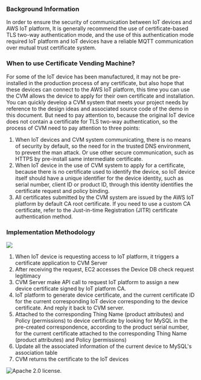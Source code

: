 ### Background Information

In order to ensure the security of communication between IoT devices and AWS IoT platform, It is generally recommend the use of certificate-based TLS two-way authentication mode, and the use of this authentication mode required IoT platform and IoT devices have a reliable MQTT communication over mutual trust certificate system. 

### When to use Certificate Vending Machine?

For some of the IoT device has been manufactured, it may not be pre-installed in the production process of any certificate, but also hope that these devices can connect to the AWS IoT platform, this time you can use the CVM allows the device to apply for their own certificate and installation. You can quickly develop a CVM system that meets your project needs by reference to the design ideas and associated source code of the demo in this document. But need to pay attention to, because the original IoT device does not contain a certificate for TLS two-way authentication, so the process of CVM need to pay attention to three points:

1.	When IoT devices and CVM system communicating, there is no means of security by default, so the need for in the trusted DNS environment, to prevent the man attack. Or use other secure communication, such as HTTPS by pre-install same intermediate certificate.
2.	When IoT device in the use of CVM system to apply for a certificate, because there is no certificate used to identify the device, so IoT device itself should have a unique identifier for the device identity, such as serial number, client ID or product ID, through this identity identifies the certificate request and policy binding.
3.	All certificates submitted by the CVM system are issued by the AWS IoT platform by default CA root certificate. If you need to use a custom CA certificate, refer to the Just-in-time Registration (JITR) certificate authentication method.

### Implementation Methodology

![](https://raw.githubusercontent.com/cncoder/cvm/master/images/architecture.png)

1)	When IoT device is requesting access to IoT platform, it triggers a certificate application to CVM Server
2)	After receiving the request, EC2 accesses the Device DB check request legitimacy
3)	CVM Server make API call to request IoT platform to assign a new device certificate signed by IoT platform CA.
4)	IoT platform to generate device certificate, and the current certificate ID for the current corresponding IoT device corresponding to the device certificate. And reply it back to CVM server.
5)	Attached to the corresponding Thing Name (product attributes) and Policy (permissions) to device certificate by looking for MySQL in the pre-created correspondence, according to the product serial number, for the current certificate attached to the corresponding Thing Name (product attributes) and Policy (permissions)
6)	Update all the associated information of the current device to MySQL's association table
7)	CVM returns the certificate to the IoT devices


![Apache 2.0 license.](https://github.com/cncoder/Certificate-Vending-Machine/blob/master/LICENSE)

